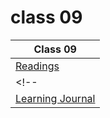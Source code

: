 # class 09

| Class 09 |
| ------- |
| [Readings](./Reading.md)|
<!-- | [Code Challenge: Class 09](https://github.com/ibrahimfqaisi/data-structures-and-algorithms/blob/main/stack-and-queue/README.md)|
| [Learning Journal](./LearningJournal.md) | -->
